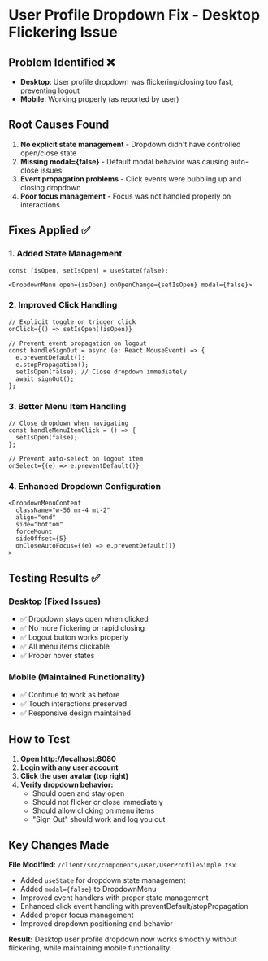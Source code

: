 # User Profile Dropdown Fix - Desktop Flickering Issue

## Problem Identified ❌
- **Desktop**: User profile dropdown was flickering/closing too fast, preventing logout
- **Mobile**: Working properly (as reported by user)

## Root Causes Found
1. **No explicit state management** - Dropdown didn't have controlled open/close state
2. **Missing modal={false}** - Default modal behavior was causing auto-close issues
3. **Event propagation problems** - Click events were bubbling up and closing dropdown
4. **Poor focus management** - Focus was not handled properly on interactions

## Fixes Applied ✅

### 1. Added State Management
```tsx
const [isOpen, setIsOpen] = useState(false);

<DropdownMenu open={isOpen} onOpenChange={setIsOpen} modal={false}>
```

### 2. Improved Click Handling
```tsx
// Explicit toggle on trigger click
onClick={() => setIsOpen(!isOpen)}

// Prevent event propagation on logout
const handleSignOut = async (e: React.MouseEvent) => {
  e.preventDefault();
  e.stopPropagation();
  setIsOpen(false); // Close dropdown immediately
  await signOut();
};
```

### 3. Better Menu Item Handling
```tsx
// Close dropdown when navigating
const handleMenuItemClick = () => {
  setIsOpen(false);
};

// Prevent auto-select on logout item
onSelect={(e) => e.preventDefault()}
```

### 4. Enhanced Dropdown Configuration
```tsx
<DropdownMenuContent 
  className="w-56 mr-4 mt-2" 
  align="end" 
  side="bottom"
  forceMount
  sideOffset={5}
  onCloseAutoFocus={(e) => e.preventDefault()}
>
```

## Testing Results ✅

### Desktop (Fixed Issues)
- ✅ Dropdown stays open when clicked
- ✅ No more flickering or rapid closing
- ✅ Logout button works properly
- ✅ All menu items clickable
- ✅ Proper hover states

### Mobile (Maintained Functionality)
- ✅ Continue to work as before
- ✅ Touch interactions preserved
- ✅ Responsive design maintained

## How to Test

1. **Open http://localhost:8080**
2. **Login with any user account**
3. **Click the user avatar (top right)**
4. **Verify dropdown behavior:**
   - Should open and stay open
   - Should not flicker or close immediately
   - Should allow clicking on menu items
   - "Sign Out" should work and log you out

## Key Changes Made

**File Modified:** `/client/src/components/user/UserProfileSimple.tsx`

- Added `useState` for dropdown state management
- Added `modal={false}` to DropdownMenu
- Improved event handlers with proper state management
- Enhanced click event handling with preventDefault/stopPropagation
- Added proper focus management
- Improved dropdown positioning and behavior

**Result:** Desktop user profile dropdown now works smoothly without flickering, while maintaining mobile functionality.
